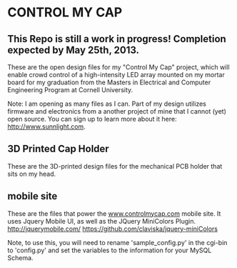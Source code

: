 CONTROL MY CAP
==============
This Repo is still a work in progress!  Completion expected by May 25th, 2013.
------------------------------------------------------------------------------

These are the open design files for my "Control My Cap" project, which will enable crowd control of a high-intensity LED array mounted on my mortar board for my graduation from the Masters in Electrical and Computer Engineering Program at Cornell University.
  
Note:  I am opening as many files as I can.  Part of my design utilizes firmware and electronics from a another project of mine that I cannot (yet) open source.  You can sign up to learn more about it here: http://www.sunnlight.com.  

3D Printed Cap Holder
---------------------
These are the 3D-printed design files for the mechanical PCB holder that sits on my head.

mobile site
-----------
These are the files that power the www.controlmycap.com mobile site.  It uses Jquery Mobile UI, as well as the JQuery MiniColors Plugin.
http://jquerymobile.com/
https://github.com/claviska/jquery-miniColors

Note, to use this, you will need to rename 'sample_config.py' in the cgi-bin to 'config.py' and set the variables to the information for your MySQL Schema.